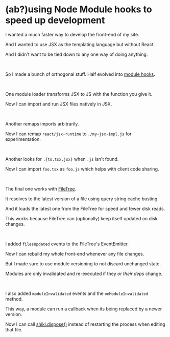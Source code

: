 # (ab?)using Node Module hooks to speed up development

I wanted a much faster way to develop the front-end of my site.

And I wanted to use JSX as the templating language but without React.

And I didn't want to be tied down to any one way of doing anything.

<br>

So I made a bunch of orthogonal stuff. Half evolved into [module hooks](../api/module-hooks.md#module-hooks).

<br>

One module loader transforms JSX to JS with the function you give it.

Now I can import and run JSX files natively in JSX.

<br>

Another remaps imports arbitrarily.

Now I can remap `react/jsx-runtime` to `./my-jsx-impl.js` for experimentation.

<br>

Another looks for `.{ts,tsx,jsx}` when `.js` isn't found.

Now I can import `foo.tsx` as `foo.js` which helps with client code sharing.

<br>

The final one works with [FileTree](../api/filetree.md#filetree).

It resolves to the latest version of a file using query string cache busting.

And it loads the latest one from the FileTree for speed and fewer disk reads.

This works because FileTree can (optionally) keep itself updated on disk changes.

<br>

I added `filesUpdated` events to the FileTree's EventEmitter.

Now I can rebuild my whole front-end whenever any file changes.

But I made sure to use module versioning to not discard unchanged state.

Modules are only invalidated and re-executed if they *or their deps* change.

<br>

I also added `moduleInvalidated` events and the `onModuleInvalidated` method.

This way, a module can run a callback when its being replaced by a newer version.

Now I can call [shiki.dispose()](https://github.com/thesoftwarephilosopher/immaculata.dev/blob/147c7aedf369e47b6b5155d147ea91dfe9d83d58/site/build/highlighter.ts#L19-L22)
instead of restarting the process when editing that file.
